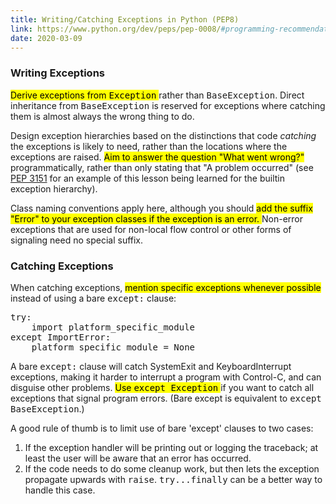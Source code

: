 ```yaml
---
title: Writing/Catching Exceptions in Python (PEP8)
link: https://www.python.org/dev/peps/pep-0008/#programming-recommendations
date: 2020-03-09
---
```


<h3>Writing Exceptions</h3>
<p class="first"><mark>Derive exceptions from <tt class="docutils literal">Exception</tt> </mark> rather than <tt class="docutils literal">BaseException</tt>.
Direct inheritance from <tt class="docutils literal">BaseException</tt> is reserved for exceptions
where catching them is almost always the wrong thing to do.</p>
<p>Design exception hierarchies based on the distinctions that code
<em>catching</em> the exceptions is likely to need, rather than the locations
where the exceptions are raised. <mark> Aim to answer the question
"What went wrong?" </mark> programmatically, rather than only stating that
"A problem occurred" (see <a class="reference external" href="https://www.python.org/dev/peps/pep-3151/">PEP 3151</a> for an example of this lesson being
learned for the builtin exception hierarchy).</p>
<p>Class naming conventions apply here, although you should <mark> add the
suffix "Error" to your exception classes if the exception is an
error. </mark>  Non-error exceptions that are used for non-local flow control
or other forms of signaling need no special suffix.</p>

<h3>Catching Exceptions</h3>
<p class="first">When catching exceptions, <mark> mention specific exceptions whenever
possible </mark> instead of using a bare <tt class="docutils literal">except:</tt> clause:</p>
<pre class="literal-block">
try:
    import platform_specific_module
except ImportError:
    platform_specific_module = None
</pre>
<p>A bare <tt class="docutils literal">except:</tt> clause will catch SystemExit and
KeyboardInterrupt exceptions, making it harder to interrupt a
program with Control-C, and can disguise other problems.  <mark> Use
<tt class="docutils literal">except Exception</tt> </mark> if you
want to catch all exceptions that signal program errors. (Bare except is equivalent to <tt class="docutils literal">except
BaseException</tt>.)</p>
<p>A good rule of thumb is to limit use of bare 'except' clauses to two
cases:</p>
<ol class="arabic simple">
<li>If the exception handler will be printing out or logging the
traceback; at least the user will be aware that an error has
occurred.</li>
<li>If the code needs to do some cleanup work, but then lets the
exception propagate upwards with <tt class="docutils literal">raise</tt>.  <tt class="docutils literal"><span class="pre">try...finally</span></tt>
can be a better way to handle this case.</li>
</ol>
